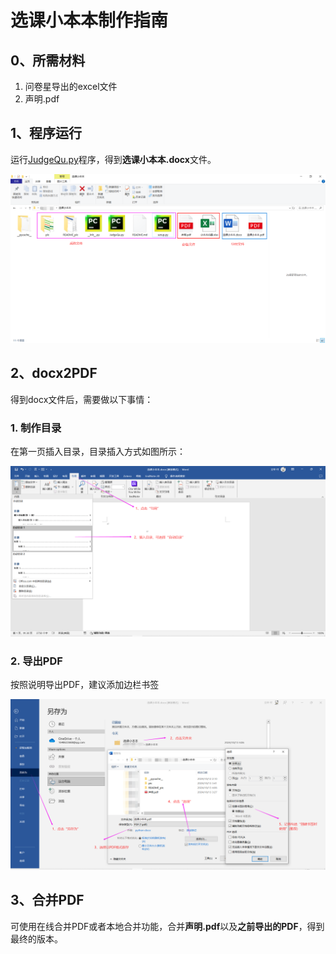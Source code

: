 # 选课小本本制作指南

## 0、所需材料
1. 问卷星导出的excel文件
2. 声明.pdf

## 1、程序运行
运行[JudgeQu.py](https://www.baidu.com)程序，得到**选课小本本.docx**文件。

![](README_pic\目录.png)

## 2、docx2PDF
得到docx文件后，需要做以下事情：

### 1. 制作目录
在第一页插入目录，目录插入方式如图所示：

![](README_pic\插入目录.png)
### 2. 导出PDF
按照说明导出PDF，建议添加边栏书签

![](README_pic\导出PDF.png)

## 3、合并PDF
可使用在线合并PDF或者本地合并功能，合并**声明.pdf**以及**之前导出的PDF**，得到最终的版本。